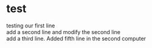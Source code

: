 # test
testing
our first line   
add a second line and modify the second line  
add a third line. 
Added fifth line in the second computer 
